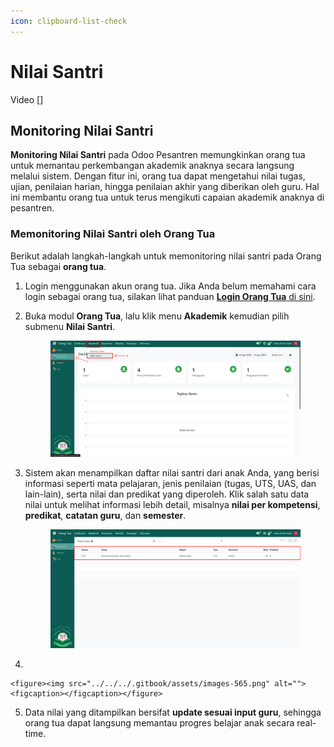 ```yaml
---
icon: clipboard-list-check
---
```


# Nilai Santri

Video \[]

## Monitoring Nilai Santri

**Monitoring Nilai Santri** pada Odoo Pesantren memungkinkan orang tua untuk memantau perkembangan akademik anaknya secara langsung melalui sistem. Dengan fitur ini, orang tua dapat mengetahui nilai tugas, ujian, penilaian harian, hingga penilaian akhir yang diberikan oleh guru. Hal ini membantu orang tua untuk terus mengikuti capaian akademik anaknya di pesantren.

### Memonitoring Nilai Santri oleh Orang Tua

Berikut adalah langkah-langkah untuk memonitoring nilai santri pada Orang Tua sebagai **orang tua**.

1. Login menggunakan akun orang tua. Jika Anda belum memahami cara login sebagai orang tua, silakan lihat panduan [**Login Orang Tua** di sini](../../../setup-and-konfigurasi/panduan-login/login-orang-tua.md).
2.  Buka modul **Orang Tua**, lalu klik menu **Akademik** kemudian pilih submenu **Nilai Santri**.

    <figure><img src="../../../.gitbook/assets/images-563.png" alt=""><figcaption></figcaption></figure>


3.  Sistem akan menampilkan daftar nilai santri dari anak Anda, yang berisi informasi seperti mata pelajaran, jenis penilaian (tugas, UTS, UAS, dan lain-lain), serta nilai dan predikat yang diperoleh. Klik salah satu data nilai untuk melihat informasi lebih detail, misalnya **nilai per kompetensi**, **predikat**, **catatan guru**, dan **semester**.

    <figure><img src="../../../.gitbook/assets/images-564.png" alt=""><figcaption></figcaption></figure>


4.

    <figure><img src="../../../.gitbook/assets/images-565.png" alt=""><figcaption></figcaption></figure>


5. Data nilai yang ditampilkan bersifat **update sesuai input guru**, sehingga orang tua dapat langsung memantau progres belajar anak secara real-time.
